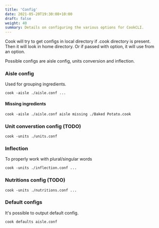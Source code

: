 ```yaml
---
title: 'Config'
date: 2021-05-20T19:30:08+10:00
draft: false
weight: 40
summary: Details on configuring the various options for CookCLI.
---
```



Cook will try to get configs in local directory if .cook directory is present. Then it will look in home directory. Or if passed with option, it will use from an option.

Possible configs are aisle config, units conversion and inflection.


### Aisle config
Used for grouping ingredients.

```
cook -aisle ./aisle.conf ...
```

#### Missing ingredients

```
cook -aisle ./aisle.conf aisle missing ./Baked Potato.cook
```

### Unit converstion config (TODO)

```
cook -units ./units.conf
```

### Inflection

To properly work with plural/singular words
```
cook -units ./inflection.conf ...
```

### Nutritions config (TODO)

```
cook -units ./nutritions.conf ...
```

### Default configs

It's possible to output default config.

```
cook defaults aisle.conf
```
